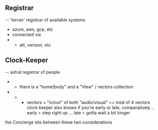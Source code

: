 
## Registrar
-- 'terran' registrar of available systems
 - azure, aws, gcp, etc
 - connected via
 - - att, verizon, etc

## Clock-Keeper
-- astral registrar of people
- - there is a "home|body" and a "View" / vectors collection
- - - vectors = "in/out" of both "audio/visual" == total of 4 vectors
clock keeper also knows if you're early or late, comparatively .. early = step right up ... late = gotta wait a bit longer

the Concierge sits between these two considerations

